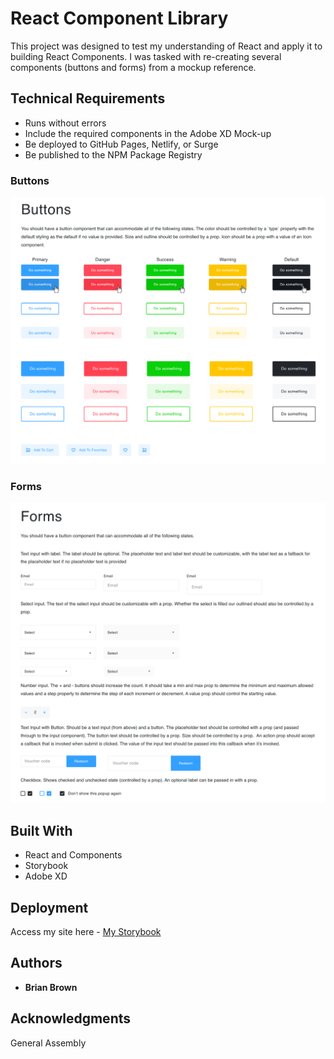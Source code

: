 # React Component Library

This project was designed to test my understanding of React and apply it to building React Components. I was tasked with re-creating several components (buttons and forms) from a mockup reference. 

## Technical Requirements 

- Runs without errors
- Include the required components in the Adobe XD Mock-up
- Be deployed to GitHub Pages, Netlify, or Surge
- Be published to the NPM Package Registry

### Buttons

![Buttons](Buttons.png)

### Forms

![Forms](Forms.png)

## Built With 

- React and Components
- Storybook
- Adobe XD

## Deployment

Access my site here - 
[My Storybook](https://bb-storybookproject.netlify.com/?path=/story/form--checkbox-blue) 

## Authors 

* **Brian Brown**

## Acknowledgments

General Assembly